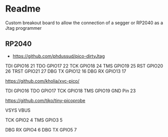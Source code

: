 # Readme

Custom breakout board to allow the connection of a segger or RP2040 as a Jtag programmer

## RP2040

  * https://github.com/phdussud/pico-dirtyJtag

TDI 	GPIO16 	21
TDO 	GPIO17 	22
TCK 	GPIO18 	24
TMS 	GPIO19 	25
RST 	GPIO20 	26
TRST 	GPIO21 	27
DBG TX 	GPIO12 	16
DBG RX 	GPIO13 	17

https://github.com/kholia/xvc-pico/

TDI 	GPIO16
TDO 	GPIO17
TCK 	GPIO18
TMS 	GPIO19
GND 	Pin 23

https://github.com/tjko/tiny-picoprobe

VSYS
VBUS

TCK   GPIO2   4
TMS   GPIO3   5

DBG RX  GPIO4   6
DBG TX  GPIO5   7
